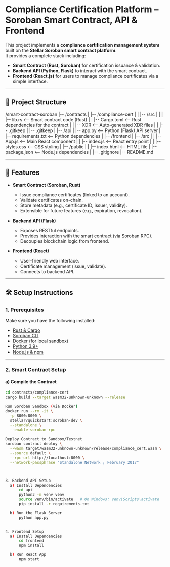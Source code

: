 # Compliance Certification Platform – Soroban Smart Contract, API & Frontend

This project implements a **compliance certification management system** built on the **Stellar Soroban smart contract platform**.  
It provides a complete stack including:
- **Smart Contract (Rust, Soroban)** for certification issuance & validation.
- **Backend API (Python, Flask)** to interact with the smart contract.
- **Frontend (React.js)** for users to manage compliance certificates via a simple interface.

---

## 📂 Project Structure

/smart-contract-soroban
|-- /contracts
| |-- /compliance-cert
| | |-- /src
| | | |-- lib.rs <-- Smart contract code (Rust)
| | |-- Cargo.toml <-- Rust dependencies for the contract
| | |-- XDR <-- Auto-generated XDR files
| | |-- .gitkeep
| |-- .gitkeep
|
|-- /api
| |-- app.py <-- Python (Flask) API server
| |-- requirements.txt <-- Python dependencies
|
|-- /frontend
| |-- /src
| | |-- App.js <-- Main React component
| | |-- index.js <-- React entry point
| | |-- styles.css <-- CSS styling
| |-- /public
| | |-- index.html <-- HTML file
| |-- package.json <-- Node.js dependencies
|
|-- .gitignore
|-- README.md


---

## 🚀 Features

- **Smart Contract (Soroban, Rust)**
  - Issue compliance certificates (linked to an account).
  - Validate certificates on-chain.
  - Store metadata (e.g., certificate ID, issuer, validity).
  - Extensible for future features (e.g., expiration, revocation).

- **Backend API (Flask)**
  - Exposes RESTful endpoints.
  - Provides interaction with the smart contract (via Soroban RPC).
  - Decouples blockchain logic from frontend.

- **Frontend (React)**
  - User-friendly web interface.
  - Certificate management (issue, validate).
  - Connects to backend API.

---

## 🛠️ Setup Instructions

### 1. Prerequisites
Make sure you have the following installed:
- [Rust & Cargo](https://www.rust-lang.org/)
- [Soroban CLI](https://soroban.stellar.org/docs/getting-started/setup)
- [Docker](https://www.docker.com/) (for local sandbox)
- [Python 3.9+](https://www.python.org/downloads/)
- [Node.js & npm](https://nodejs.org/)

---

### 2. Smart Contract Setup

#### a) Compile the Contract
```bash
cd contracts/compliance-cert
cargo build --target wasm32-unknown-unknown --release

Run Soroban Sandbox (via Docker)
docker run --rm -it \
  -p 8000:8000 \
  stellar/quickstart:soroban-dev \
  --standalone \
  --enable-soroban-rpc

Deploy Contract to Sandbox/Testnet
soroban contract deploy \
  --wasm target/wasm32-unknown-unknown/release/compliance_cert.wasm \
  --source default \
  --rpc-url http://localhost:8000 \
  --network-passphrase "Standalone Network ; February 2017"



3. Backend API Setup
  a) Install Dependencies
      cd api
      python3 -m venv venv
      source venv/bin/activate   # On Windows: venv\Scripts\activate
      pip install -r requirements.txt

  b) Run the Flask Server
      python app.py


4. Frontend Setup
  a) Install Dependencies
      cd frontend
      npm install

  b) Run React App
      npm start
